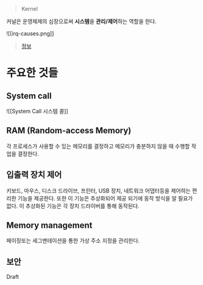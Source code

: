 > Kernel

커널은 운영체제의 심장으로써 **시스템**을 **관리/제어**하는 역할을 한다.

![[irq-causes.png]]
> [정보](https://www.youtube.com/watch?v=M9ZrQX1UgAU)

# 주요한 것들
## System call
![[System Call 시스템 콜]]
## RAM (Random-access Memory)
각 프로세스가 사용할 수 있는 메모리를 결정하고 메모리가 충분하지 않을 때 수행할 작업을 결정한다.
## 입출력 장치 제어
키보드, 마우스, 디스크 드라이브, 프린터, USB 장치, 네트워크 어댑터등을 제어하는 편리한 기능을 제공한다. 또한 이 기능은 추상화되어 제공 되기에 동작 방식을 알 필요가 없다. 이 추상화된 기능은 각 장치 드라이버를 통해 동작된다.
## Memory management
페이징또는 세그멘테이션을 통한 가상 주소 지정을 관리한다.
## 보안
Draft